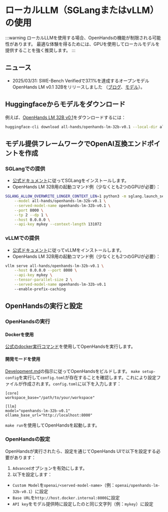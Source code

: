 # ローカルLLM（SGLangまたはvLLM）の使用

:::warning
ローカルLLMを使用する場合、OpenHandsの機能が制限される可能性があります。
最適な体験を得るためには、GPUを使用してローカルモデルを提供することを強く推奨します。
:::

## ニュース

- 2025/03/31: SWE-Bench Verifiedで37.1%を達成するオープンモデルOpenHands LM v0.1 32Bをリリースしました
（[ブログ](https://www.all-hands.dev/blog/introducing-openhands-lm-32b----a-strong-open-coding-agent-model)、[モデル](https://huggingface.co/all-hands/openhands-lm-32b-v0.1)）。

## Huggingfaceからモデルをダウンロード

例えば、[OpenHands LM 32B v0.1](https://huggingface.co/all-hands/openhands-lm-32b-v0.1)をダウンロードするには：

```bash
huggingface-cli download all-hands/openhands-lm-32b-v0.1 --local-dir all-hands/openhands-lm-32b-v0.1
```

## モデル提供フレームワークでOpenAI互換エンドポイントを作成

### SGLangでの提供

- [公式ドキュメント](https://docs.sglang.ai/start/install.html)に従ってSGLangをインストールします。
- OpenHands LM 32B用の起動コマンド例（少なくとも2つのGPUが必要）：

```bash
SGLANG_ALLOW_OVERWRITE_LONGER_CONTEXT_LEN=1 python3 -m sglang.launch_server \
    --model all-hands/openhands-lm-32b-v0.1 \
    --served-model-name openhands-lm-32b-v0.1 \
    --port 8000 \
    --tp 2 --dp 1 \
    --host 0.0.0.0 \
    --api-key mykey --context-length 131072
```

### vLLMでの提供

- [公式ドキュメント](https://docs.vllm.ai/en/latest/getting_started/installation.html)に従ってvLLMをインストールします。
- OpenHands LM 32B用の起動コマンド例（少なくとも2つのGPUが必要）：

```bash
vllm serve all-hands/openhands-lm-32b-v0.1 \
    --host 0.0.0.0 --port 8000 \
    --api-key mykey \
    --tensor-parallel-size 2 \
    --served-model-name openhands-lm-32b-v0.1
    --enable-prefix-caching
```

## OpenHandsの実行と設定

### OpenHandsの実行

#### Dockerを使用

[公式のdocker実行コマンド](../installation#start-the-app)を使用してOpenHandsを実行します。

#### 開発モードを使用

[Development.md](https://github.com/All-Hands-AI/OpenHands/blob/main/Development.md)の指示に従ってOpenHandsをビルドします。
`make setup-config`を実行して`config.toml`が存在することを確認します。これにより設定ファイルが作成されます。`config.toml`に以下を入力します：

```
[core]
workspace_base="/path/to/your/workspace"

[llm]
model="openhands-lm-32b-v0.1"
ollama_base_url="http://localhost:8000"
```

`make run`を使用してOpenHandsを起動します。

### OpenHandsの設定

OpenHandsが実行されたら、設定を通じてOpenHands UIで以下を設定する必要があります：
1. `Advanced`オプションを有効にします。
2. 以下を設定します：
- `Custom Model`を`openai/<served-model-name>`（例：`openai/openhands-lm-32b-v0.1`）に設定
- `Base URL`を`http://host.docker.internal:8000`に設定
- `API key`をモデル提供時に設定したのと同じ文字列（例：`mykey`）に設定